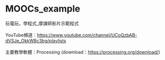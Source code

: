 # MOOCs_example
玩電玩，學程式_摩課師影片示範程式<br>
<br>
YouTube頻道：https://www.youtube.com/channel/UCoQzbAB-dVSJe_OkkWBc3bg/playlists<br>
<br>
主要教學軟體：Processing (download：https://processing.org/download/)<br>
<br>
